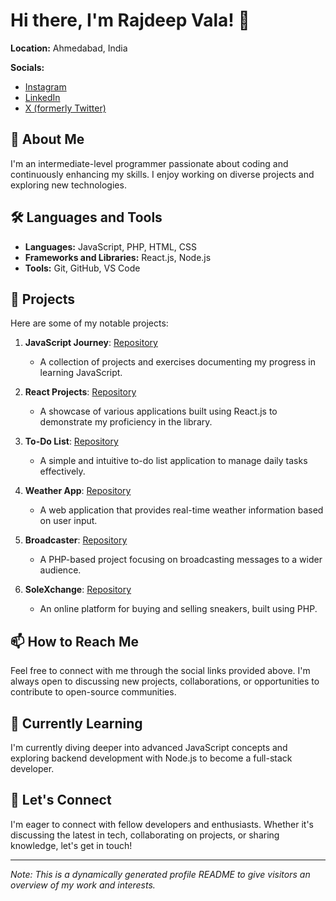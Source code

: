 # Hi there, I'm Rajdeep Vala! 👋

**Location:** Ahmedabad, India

**Socials:**
- [Instagram](https://www.instagram.com/rajdeep0510)
- [LinkedIn](https://www.linkedin.com/in/rajdeepvala)
- [X (formerly Twitter)](https://x.com/RajdeepVala05)

## 🚀 About Me

I'm an intermediate-level programmer passionate about coding and continuously enhancing my skills. I enjoy working on diverse projects and exploring new technologies.

## 🛠️ Languages and Tools

- **Languages:** JavaScript, PHP, HTML, CSS
- **Frameworks and Libraries:** React.js, Node.js
- **Tools:** Git, GitHub, VS Code

## 📘 Projects

Here are some of my notable projects:

1. **JavaScript Journey**: [Repository](https://github.com/rajdeep0510/javascript)
   - A collection of projects and exercises documenting my progress in learning JavaScript.

2. **React Projects**: [Repository](https://github.com/rajdeep0510/react-projects)
   - A showcase of various applications built using React.js to demonstrate my proficiency in the library.

3. **To-Do List**: [Repository](https://github.com/rajdeep0510/ToDo-list)
   - A simple and intuitive to-do list application to manage daily tasks effectively.

4. **Weather App**: [Repository](https://github.com/rajdeep0510/weatherApp)
   - A web application that provides real-time weather information based on user input.

5. **Broadcaster**: [Repository](https://github.com/rajdeep0510/broadcaster)
   - A PHP-based project focusing on broadcasting messages to a wider audience.

6. **SoleXchange**: [Repository](https://github.com/rajdeep0510/soleXchange)
   - An online platform for buying and selling sneakers, built using PHP.

## 📫 How to Reach Me

Feel free to connect with me through the social links provided above. I'm always open to discussing new projects, collaborations, or opportunities to contribute to open-source communities.

## 🌱 Currently Learning

I'm currently diving deeper into advanced JavaScript concepts and exploring backend development with Node.js to become a full-stack developer.

## 💬 Let's Connect

I'm eager to connect with fellow developers and enthusiasts. Whether it's discussing the latest in tech, collaborating on projects, or sharing knowledge, let's get in touch!

---

*Note: This is a dynamically generated profile README to give visitors an overview of my work and interests.*
